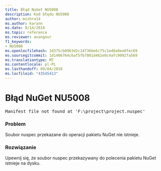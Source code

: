 ```yaml
---
title: Błąd NuGet NU5008
description: Kod błędu NU5008
author: mishra14
ms.author: karann
ms.date: 8/14/2018
ms.topic: reference
ms.reviewer: anangaur
f1_keywords:
- NU5008
ms.openlocfilehash: 1d375cb0963d2c14736be6c75c1ed8a9ee0fec69
ms.sourcegitcommit: 1d1406764c6af5fb7801d462e0c4afc9092fa569
ms.translationtype: MT
ms.contentlocale: pl-PL
ms.lasthandoff: 09/04/2018
ms.locfileid: "43545413"
---
```

# <a name="nuget-error-nu5008"></a>Błąd NuGet NU5008
<pre>Manifest file not found at 'F:\project\project.nuspec'</pre>

### <a name="issue"></a>Problem

Soubor nuspec przekazane do operacji pakietu NuGet nie istnieje.


### <a name="solution"></a>Rozwiązanie

Upewnij się, że soubor nuspec przekazywany do polecenia pakietu NuGet istnieje na dysku.

